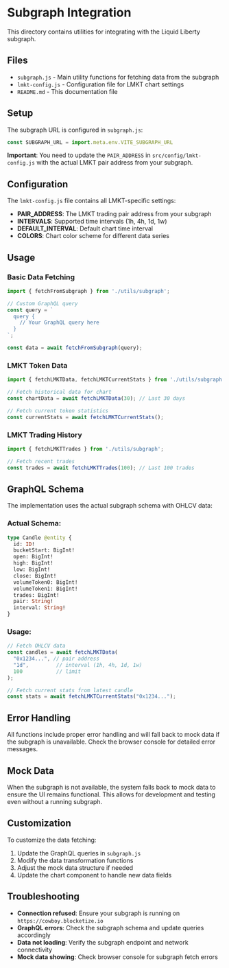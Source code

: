 # Subgraph Integration

This directory contains utilities for integrating with the Liquid Liberty subgraph.

## Files

- `subgraph.js` - Main utility functions for fetching data from the subgraph
- `lmkt-config.js` - Configuration file for LMKT chart settings
- `README.md` - This documentation file

## Setup

The subgraph URL is configured in `subgraph.js`:
```javascript
const SUBGRAPH_URL = import.meta.env.VITE_SUBGRAPH_URL

```

**Important**: You need to update the `PAIR_ADDRESS` in `src/config/lmkt-config.js` with the actual LMKT pair address from your subgraph.

## Configuration

The `lmkt-config.js` file contains all LMKT-specific settings:

- **PAIR_ADDRESS**: The LMKT trading pair address from your subgraph
- **INTERVALS**: Supported time intervals (1h, 4h, 1d, 1w)
- **DEFAULT_INTERVAL**: Default chart time interval
- **COLORS**: Chart color scheme for different data series

## Usage

### Basic Data Fetching

```javascript
import { fetchFromSubgraph } from './utils/subgraph';

// Custom GraphQL query
const query = `
  query {
    // Your GraphQL query here
  }
`;

const data = await fetchFromSubgraph(query);
```

### LMKT Token Data

```javascript
import { fetchLMKTData, fetchLMKTCurrentStats } from './utils/subgraph';

// Fetch historical data for chart
const chartData = await fetchLMKTData(30); // Last 30 days

// Fetch current token statistics
const currentStats = await fetchLMKTCurrentStats();
```

### LMKT Trading History

```javascript
import { fetchLMKTTrades } from './utils/subgraph';

// Fetch recent trades
const trades = await fetchLMKTTrades(100); // Last 100 trades
```

## GraphQL Schema

The implementation uses the actual subgraph schema with OHLCV data:

### Actual Schema:

```graphql
type Candle @entity {
  id: ID!
  bucketStart: BigInt!
  open: BigInt!
  high: BigInt!
  low: BigInt!
  close: BigInt!
  volumeToken0: BigInt!
  volumeToken1: BigInt!
  trades: BigInt!
  pair: String!
  interval: String!
}
```

### Usage:

```javascript
// Fetch OHLCV data
const candles = await fetchLMKTData(
  "0x1234...", // pair address
  "1d",         // interval (1h, 4h, 1d, 1w)
  100           // limit
);

// Fetch current stats from latest candle
const stats = await fetchLMKTCurrentStats("0x1234...");
```

## Error Handling

All functions include proper error handling and will fall back to mock data if the subgraph is unavailable. Check the browser console for detailed error messages.

## Mock Data

When the subgraph is not available, the system falls back to mock data to ensure the UI remains functional. This allows for development and testing even without a running subgraph.

## Customization

To customize the data fetching:

1. Update the GraphQL queries in `subgraph.js`
2. Modify the data transformation functions
3. Adjust the mock data structure if needed
4. Update the chart component to handle new data fields

## Troubleshooting

- **Connection refused**: Ensure your subgraph is running on `https://cowboy.blocketize.io`
- **GraphQL errors**: Check the subgraph schema and update queries accordingly
- **Data not loading**: Verify the subgraph endpoint and network connectivity
- **Mock data showing**: Check browser console for subgraph fetch errors
